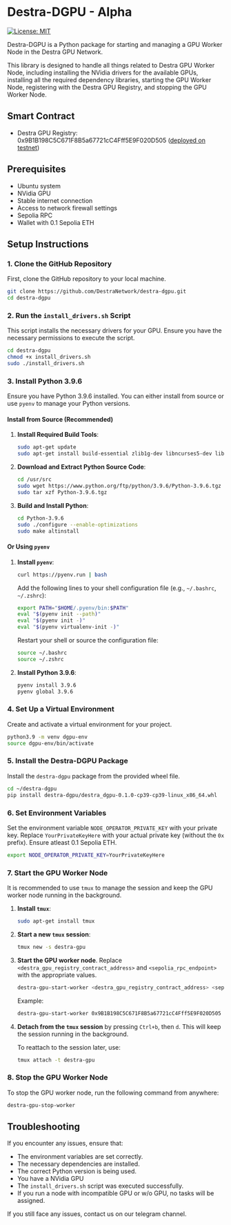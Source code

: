 # Destra-DGPU - Alpha 

[![License: MIT](https://img.shields.io/badge/License-MIT-yellow.svg)](https://opensource.org/licenses/MIT)


Destra-DGPU is a Python package for starting and managing a GPU Worker Node in the Destra GPU Network. 

This library is designed to handle all things related to Destra GPU Worker Node, including installing the NVidia drivers for the available GPUs, installing all the required dependency libraries, starting the GPU Worker Node, registering with the Destra GPU Registry, and stopping the GPU Worker Node.

## Smart Contract
- Destra GPU Registry:   0x9B1B198C5C671F8B5a67721cC4Fff5E9F020D505 ([deployed on testnet](https://sepolia.etherscan.io/address/0x9B1B198C5C671F8B5a67721cC4Fff5E9F020D505))

## Prerequisites

- Ubuntu system
- NVidia GPU
- Stable internet connection
- Access to network firewall settings
- Sepolia RPC
- Wallet with 0.1 Sepolia ETH


## Setup Instructions

### 1. Clone the GitHub Repository

First, clone the GitHub repository to your local machine.

```sh
git clone https://github.com/DestraNetwork/destra-dgpu.git
cd destra-dgpu
```

### 2. Run the `install_drivers.sh` Script

This script installs the necessary drivers for your GPU. Ensure you have the necessary permissions to execute the script.

```sh
cd destra-dgpu
chmod +x install_drivers.sh
sudo ./install_drivers.sh
```

### 3. Install Python 3.9.6

Ensure you have Python 3.9.6 installed. You can either install from source or use `pyenv` to manage your Python versions.

#### Install from Source (Recommended)

1. **Install Required Build Tools**:

    ```sh
    sudo apt-get update
    sudo apt-get install build-essential zlib1g-dev libncurses5-dev libgdbm-dev libnss3-dev libssl-dev libreadline-dev libffi-dev curl libbz2-dev
    ```

2. **Download and Extract Python Source Code**:

    ```sh
    cd /usr/src
    sudo wget https://www.python.org/ftp/python/3.9.6/Python-3.9.6.tgz
    sudo tar xzf Python-3.9.6.tgz
    ```

3. **Build and Install Python**:

    ```sh
    cd Python-3.9.6
    sudo ./configure --enable-optimizations
    sudo make altinstall
    ```

#### Or Using `pyenv`

1. **Install `pyenv`**:

    ```sh
    curl https://pyenv.run | bash
    ```

    Add the following lines to your shell configuration file (e.g., `~/.bashrc`, `~/.zshrc`):

    ```sh
    export PATH="$HOME/.pyenv/bin:$PATH"
    eval "$(pyenv init --path)"
    eval "$(pyenv init -)"
    eval "$(pyenv virtualenv-init -)"
    ```

    Restart your shell or source the configuration file:

    ```sh
    source ~/.bashrc
    source ~/.zshrc
    ```

2. **Install Python 3.9.6**:

    ```sh
    pyenv install 3.9.6
    pyenv global 3.9.6
    ```

### 4. Set Up a Virtual Environment

Create and activate a virtual environment for your project.

```sh
python3.9 -m venv dgpu-env
source dgpu-env/bin/activate
```

### 5. Install the Destra-DGPU Package

Install the `destra-dgpu` package from the provided wheel file.

```sh
cd ~/destra-dgpu
pip install destra-dgpu/destra_dgpu-0.1.0-cp39-cp39-linux_x86_64.whl
```

### 6. Set Environment Variables

Set the environment variable `NODE_OPERATOR_PRIVATE_KEY` with your private key. Replace `YourPrivateKeyHere` with your actual private key (without the `0x` prefix). Ensure atleast 0.1 Sepolia ETH.

```sh
export NODE_OPERATOR_PRIVATE_KEY=YourPrivateKeyHere
```

### 7. Start the GPU Worker Node

It is recommended to use `tmux` to manage the session and keep the GPU worker node running in the background.

1. **Install `tmux`**:

    ```sh
    sudo apt-get install tmux
    ```

2. **Start a new `tmux` session**:

    ```sh
    tmux new -s destra-gpu
    ```

3. **Start the GPU worker node**. Replace `<destra_gpu_registry_contract_address>` and `<sepolia_rpc_endpoint>` with the appropriate values.

    ```sh
    destra-gpu-start-worker <destra_gpu_registry_contract_address> <sepolia_rpc_endpoint>
    ```

    Example:

    ```sh
    destra-gpu-start-worker 0x9B1B198C5C671F8B5a67721cC4Fff5E9F020D505 https://sepolia.infura.io/v3/<YOUR_INFURA_KEY>
    ```

4. **Detach from the `tmux` session** by pressing `Ctrl+b`, then `d`. This will keep the session running in the background.

    To reattach to the session later, use:

    ```sh
    tmux attach -t destra-gpu
    ```
### 8. Stop the GPU Worker Node

To stop the GPU worker node, run the following command from anywhere:

```sh
destra-gpu-stop-worker
```

## Troubleshooting

If you encounter any issues, ensure that:

- The environment variables are set correctly.
- The necessary dependencies are installed.
- The correct Python version is being used.
- You have a NVidia GPU
- The `install_drivers.sh` script was executed successfully.
- If you run a node with incompatible GPU or w/o GPU, no tasks will be assigned.

If you still face any issues, contact us on our telegram channel.